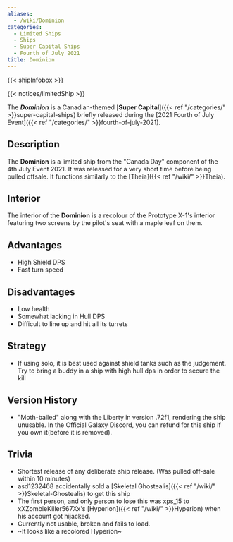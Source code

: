```yaml
---
aliases:
  - /wiki/Dominion
categories:
  - Limited Ships
  - Ships
  - Super Capital Ships
  - Fourth of July 2021
title: Dominion
---
```


{{< shipInfobox >}}

{{< notices/limitedShip >}}

The **_Dominion_** is a Canadian-themed [**Super Capital**]({{< ref "/categories/" >}}super-capital-ships) briefly released during the [2021 Fourth of July Event]({{< ref "/categories/" >}}fourth-of-july-2021).

## Description

The **Dominion** is a limited ship from the "Canada Day" component of the 4th July Event 2021. It was released for a very short time before being pulled offsale. It functions similarly to the [Theia]({{< ref "/wiki/" >}}Theia).

## Interior

The interior of the **Dominion** is a recolour of the Prototype X-1's interior featuring two screens by the pilot's seat with a maple leaf on them.

## Advantages

- High Shield DPS
- Fast turn speed

## Disadvantages

- Low health
- Somewhat lacking in Hull DPS
- Difficult to line up and hit all its turrets

## Strategy

- If using solo, it is best used against shield tanks such as the judgement. Try to bring a buddy in a ship with high hull dps in order to secure the kill

## Version History

- "Moth-balled" along with the Liberty in version .72f1, rendering the ship unusable. In the Official Galaxy Discord, you can refund for this ship if you own it(before it is removed).

## Trivia

- Shortest release of any deliberate ship release. (Was pulled off-sale within 10 minutes)
- asd1232468 accidentally sold a [Skeletal Ghostealis]({{< ref "/wiki/" >}}Skeletal-Ghostealis) to get this ship
- The first person, and only person to lose this was xps_15 to xXZombieKiller567Xx's [Hyperion]({{< ref "/wiki/" >}}Hyperion) when his account got hijacked.
- Currently not usable, broken and fails to load.
- ~It looks like a recolored Hyperion~
